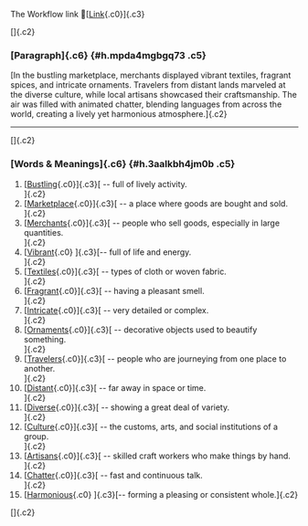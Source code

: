 The Workflow link
👏[[Link](https://www.google.com/url?q=http://www.google.com&sa=D&source=editors&ust=1760559423224738&usg=AOvVaw1CCqGvK2EMp0hQYJYBRy3a){.c0}]{.c3}

[]{.c2}

### [Paragraph]{.c6} {#h.mpda4mgbgq73 .c5}

[In the bustling marketplace, merchants displayed vibrant textiles,
fragrant spices, and intricate ornaments. Travelers from distant lands
marveled at the diverse culture, while local artisans showcased their
craftsmanship. The air was filled with animated chatter, blending
languages from across the world, creating a lively yet harmonious
atmosphere.]{.c2}

------------------------------------------------------------------------

[]{.c2}

### [Words & Meanings]{.c6} {#h.3aalkbh4jm0b .c5}

1.  [[Bustling](https://www.google.com/url?q=http://www.google.com&sa=D&source=editors&ust=1760559423225356&usg=AOvVaw2KkiZ1yeiFGFsc2OjVfH5t){.c0}]{.c3}[ --
    full of lively activity.\
    ]{.c2}
2.  [[Marketplace](https://www.google.com/url?q=http://www.google.com&sa=D&source=editors&ust=1760559423225473&usg=AOvVaw1KVTgiGln5h9ESot4tOZeD){.c0}]{.c3}[ --
    a place where goods are bought and sold.\
    ]{.c2}
3.  [[Merchants](https://www.google.com/url?q=http://www.google.com&sa=D&source=editors&ust=1760559423225583&usg=AOvVaw1-texp8s3LXMMJ7diw6yzN){.c0}]{.c3}[ --
    people who sell goods, especially in large quantities.\
    ]{.c2}
4.  [[Vibrant](https://www.google.com/url?q=http://www.google.com&sa=D&source=editors&ust=1760559423225701&usg=AOvVaw0GLxVmxCYCibPa0xxwDhpv){.c0}
    ]{.c3}[-- full of life and energy.\
    ]{.c2}
5.  [[Textiles](https://www.google.com/url?q=http://www.google.com&sa=D&source=editors&ust=1760559423225790&usg=AOvVaw02mvhUKK6OFHNI3-3JegXL){.c0}]{.c3}[ --
    types of cloth or woven fabric.\
    ]{.c2}
6.  [[Fragrant](https://www.google.com/url?q=http://www.google.com&sa=D&source=editors&ust=1760559423225910&usg=AOvVaw2akk_0WciT1LaNv0ijzvV7){.c0}]{.c3}[ --
    having a pleasant smell.\
    ]{.c2}
7.  [[Intricate](https://www.google.com/url?q=http://www.google.com&sa=D&source=editors&ust=1760559423226008&usg=AOvVaw3u1jVD_KqmqmaKb6QMix3P){.c0}]{.c3}[ --
    very detailed or complex.\
    ]{.c2}
8.  [[Ornaments](https://www.google.com/url?q=http://www.google.com&sa=D&source=editors&ust=1760559423226107&usg=AOvVaw1W_XCtWjFi67lioPd_kaSb){.c0}]{.c3}[ --
    decorative objects used to beautify something.\
    ]{.c2}
9.  [[Travelers](https://www.google.com/url?q=http://www.google.com&sa=D&source=editors&ust=1760559423226234&usg=AOvVaw37uehF3nB8mn5FoVXNGbzo){.c0}]{.c3}[ --
    people who are journeying from one place to another.\
    ]{.c2}
10. [[Distant](https://www.google.com/url?q=http://www.google.com&sa=D&source=editors&ust=1760559423226352&usg=AOvVaw0BoGko8bECr0381y09HyFN){.c0}]{.c3}[ --
    far away in space or time.\
    ]{.c2}
11. [[Diverse](https://www.google.com/url?q=http://www.google.com&sa=D&source=editors&ust=1760559423226444&usg=AOvVaw1ZrffnMk6PP457Iv-b9hoS){.c0}]{.c3}[ --
    showing a great deal of variety.\
    ]{.c2}
12. [[Culture](https://www.google.com/url?q=http://www.google.com&sa=D&source=editors&ust=1760559423226542&usg=AOvVaw2aCAZA-4aXNVdTLCqGyLps){.c0}]{.c3}[ --
    the customs, arts, and social institutions of a group.\
    ]{.c2}
13. [[Artisans](https://www.google.com/url?q=http://www.google.com&sa=D&source=editors&ust=1760559423226662&usg=AOvVaw1GDoBN_oeXbFfghTqZhyoK){.c0}]{.c3}[ --
    skilled craft workers who make things by hand.\
    ]{.c2}
14. [[Chatter](https://www.google.com/url?q=http://www.google.com&sa=D&source=editors&ust=1760559423226771&usg=AOvVaw2Y6t3xPZZffAXiv0n2GNpT){.c0}]{.c3}[ --
    fast and continuous talk.\
    ]{.c2}
15. [[Harmonious](https://www.google.com/url?q=http://www.google.com&sa=D&source=editors&ust=1760559423226877&usg=AOvVaw0b6Xi1FsxnmrgEdC1FR5tw){.c0}
    ]{.c3}[-- forming a pleasing or consistent whole.]{.c2}

[]{.c2}
